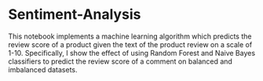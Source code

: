 # Sentiment-Analysis

This notebook implements a machine learning algorithm which predicts the review score of a product given the text of the product review on a scale of 1-10. Specifically, I show the effect of using Random Forest and Naive Bayes classifiers to predict the review score of a comment on balanced and imbalanced datasets.
